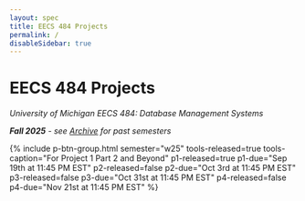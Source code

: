 ```yaml
---
layout: spec
title: EECS 484 Projects
permalink: /
disableSidebar: true
---
```


# EECS 484 Projects

_University of Michigan EECS 484: Database Management Systems_

_**Fall 2025** - see [Archive](/archive) for past semesters_

{% include p-btn-group.html semester="w25"
tools-released=true tools-caption="For Project 1 Part 2 and Beyond" 
p1-released=true p1-due="Sep 19th at 11:45 PM EST" 
p2-released=false p2-due="Oct 3rd at 11:45 PM EST"
p3-released=false p3-due="Oct 31st at 11:45 PM EST"
p4-released=false p4-due="Nov 21st at 11:45 PM EST" %}
